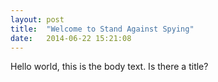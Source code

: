 ```yaml
---
layout: post
title:  "Welcome to Stand Against Spying"
date:   2014-06-22 15:21:08
---
```


Hello world, this is the body text. Is there a title?

